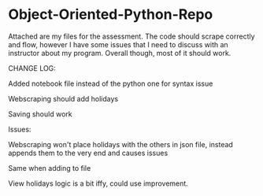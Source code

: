 # Object-Oriented-Python-Repo
Attached are my files for the assessment.
The code should scrape correctly and flow, however I have some issues that I need to discuss with an instructor about my program. 
Overall though, most of it should work.

CHANGE LOG:

Added notebook file instead of the python one for syntax issue

Webscraping should add holidays

Saving should work

Issues:

Webscraping won't place holidays with the others in json file, instead appends them to the very end and causes issues

Same when adding to file

View holidays logic is a bit iffy, could use improvement.

